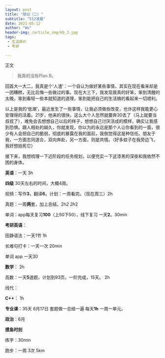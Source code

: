 ```yaml
---
layout: post
title: "随记（二）"
subtitle: "512凌晨"
date: 2021-05-12
author: "Wu"
header-img: /article_img/kb_2.jpg
tags: 
 - 生活碎片
 - 考研

---
```


正文

> 我真的没有Plan B。

  回首大一大二，我真是个‘人渣’：一个自认为做好某些事情，其实在现在看来却是一团糟糕，无比后悔一些做过的事。现在大三下，我发现我真的好笨，笨到清醒的太晚，笨到看轻一些本就知道的道理，笨到能把自己的生活搞的看起来一切顺利。

  以上是我的‘低潮’，最近发生了一些事情，让我必须做些改变，也许这样我能更心安理得的活着。21岁，他来的很快，这么大个人忽然就要奔30去了（马上就要当叔叔了），难免会去想想自己以后的样子，想想自己讨厌活成的模样，确实让我感到恐惧。跟人相处的越久，你就发现，你以为的永远是那个人让你看到的一面，很少有人会把自己的脆弱，彻底的暴露在我的面前，我倒觉得这是种信任。朋友于我，一方面志同道合，双向奔赴，另一方面，则是共情。（好多蚊子在我旁边飞，我好想拍死它）

  接下来，我想梳理一下近阶段的任务规划，以便充实一下这漆黑的深夜和我依然不困的身体。

**英语**：一天 3h

  **四级** 30天左右的时间，大概4周。

视频：写作**3**，翻译**6**。计划：一周看完。（现在周三）2h

真题：一周**两**套，加上总结。2h*2  2h*2

单词：app每天复习**100**（上50下50），线下复习 一天**2**。30min

  **考研英语**：

田静语法：一天1节  1h

长难句打卡：一天一次  20min

单词 app  一天30

**数学**：  2h

  高数：一天**5**道题，计划到93页，一阶完成，15天。  2h

  线代：

**C++**：  1h

**专业课**：35天 6月17日 套题做一总结一遍 每天**1h** 一周一单元。

**政治**：6月

**摸鱼时刻**

练字：30min

跑步：一周 3次 5km

